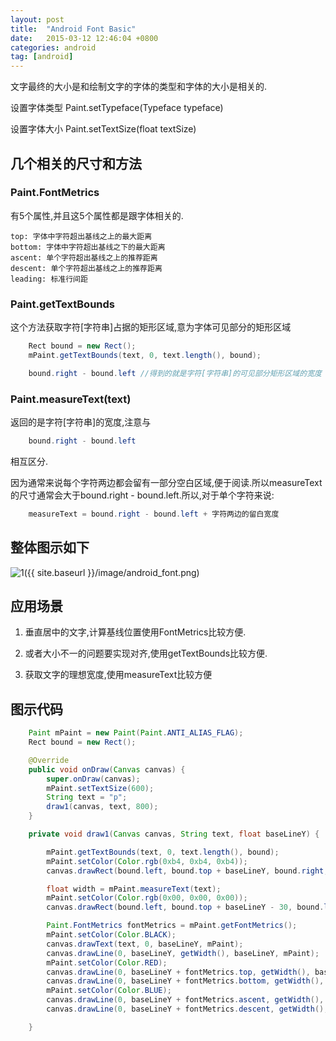 ```yaml
---
layout: post
title:  "Android Font Basic"
date:   2015-03-12 12:46:04 +0800
categories: android
tag: [android]
---
```

文字最终的大小是和绘制文字的字体的类型和字体的大小是相关的.

设置字体类型 Paint.setTypeface(Typeface typeface)

设置字体大小 Paint.setTextSize(float textSize)

## 几个相关的尺寸和方法

### Paint.FontMetrics
有5个属性,并且这5个属性都是跟字体相关的.

    top: 字体中字符超出基线之上的最大距离
    bottom: 字体中字符超出基线之下的最大距离
    ascent: 单个字符超出基线之上的推荐距离
    descent: 单个字符超出基线之上的推荐距离
    leading: 标准行间距

### Paint.getTextBounds

这个方法获取字符[字符串]占据的矩形区域,意为字体可见部分的矩形区域

```java
    Rect bound = new Rect();
    mPaint.getTextBounds(text, 0, text.length(), bound);

    bound.right - bound.left //得到的就是字符[字符串]的可见部分矩形区域的宽度
```

### Paint.measureText(text)

返回的是字符[字符串]的宽度,注意与

```java
    bound.right - bound.left
```

相互区分.

因为通常来说每个字符两边都会留有一部分空白区域,便于阅读.所以measureText的尺寸通常会大于bound.right - bound.left.所以,对于单个字符来说:

```java
    measureText = bound.right - bound.left + 字符两边的留白宽度
```

## 整体图示如下
![1]({{ site.baseurl }}/image/android_font.png)

## 应用场景

1. 垂直居中的文字,计算基线位置使用FontMetrics比较方便.

2. 或者大小不一的问题要实现对齐,使用getTextBounds比较方便.

3. 获取文字的理想宽度,使用measureText比较方便

## 图示代码

```java
    Paint mPaint = new Paint(Paint.ANTI_ALIAS_FLAG);
    Rect bound = new Rect();

    @Override
    public void onDraw(Canvas canvas) {
        super.onDraw(canvas);
        mPaint.setTextSize(600);
        String text = "p";
        draw1(canvas, text, 800);
    }

    private void draw1(Canvas canvas, String text, float baseLineY) {

        mPaint.getTextBounds(text, 0, text.length(), bound);
        mPaint.setColor(Color.rgb(0xb4, 0xb4, 0xb4));
        canvas.drawRect(bound.left, bound.top + baseLineY, bound.right, bound.bottom + baseLineY, mPaint);

        float width = mPaint.measureText(text);
        mPaint.setColor(Color.rgb(0x00, 0x00, 0x00));
        canvas.drawRect(bound.left, bound.top + baseLineY - 30, bound.left + width, bound.top + baseLineY - 20, mPaint);

        Paint.FontMetrics fontMetrics = mPaint.getFontMetrics();
        mPaint.setColor(Color.BLACK);
        canvas.drawText(text, 0, baseLineY, mPaint);
        canvas.drawLine(0, baseLineY, getWidth(), baseLineY, mPaint);
        mPaint.setColor(Color.RED);
        canvas.drawLine(0, baseLineY + fontMetrics.top, getWidth(), baseLineY + fontMetrics.top, mPaint);
        canvas.drawLine(0, baseLineY + fontMetrics.bottom, getWidth(), baseLineY + fontMetrics.bottom, mPaint);
        mPaint.setColor(Color.BLUE);
        canvas.drawLine(0, baseLineY + fontMetrics.ascent, getWidth(), baseLineY + fontMetrics.ascent, mPaint);
        canvas.drawLine(0, baseLineY + fontMetrics.descent, getWidth(), baseLineY + fontMetrics.descent, mPaint);

    }
```

[1]: http://static.oschina.net/uploads/space/2015/0312/141056_3CCV_93688.png
